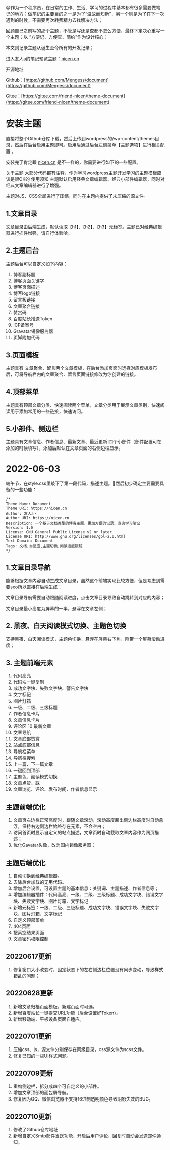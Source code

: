 😁作为一个程序员，在日常的工作、生活、学习的过程中基本都有很多需要做笔记的地方；做笔记的主要目的之一是为了“温故而知新”，另一个则是为了在下一次遇到的时候，不需要再次耗费精力去找解决方法；

回顾自己之前写的那个主题，不管是写还是查都不怎么方便，最终下定决心重写一个主题；以 “方便记、方便查、简约”作为设计核心；

本文则记录主题从诞生至今所有的开发记录；

进入友人a的笔记预览主题：[nicen.cn](https://nicen.cn/)

开源地址

Github：[https://github.com/Mengess/document](https://github.com/Mengess/document)

Gitee：[https://gitee.com/friend-nicen/theme-document](https://gitee.com/friend-nicen/theme-document)

# 安装主题

直接将整个Github仓库下载，然后上传到wordpress的/wp-content/themes目录，然后在后台启用主题即可。启用后通过后台左侧菜单【主题选项】进行相关配置 。

安装完了肯定跟 [nicen.cn](https://nicen.cn/) 是不一样的，你需要进行如下的一些配置。

关于主题
大部分代码都有注释，作为学习wordpress主题开发学习的主题模板应该是很OK的
使用须知
主题默认启用经典文章编辑器、经典小部件编辑器，同时对经典文章编辑器进行了增强。

主题对JS、CSS全局进行了压缩，同时在主题内提供了未压缩的源文件。

## 1.文章目录
文章目录由后端生成，默认读取【h1】、【h2】、【h3】元标签。主题已对经典编辑器进行插件增强，请自行体验哈。

## 2.主题后台
主题后台可以自定义如下内容：

1. 博客副标题
2. 博客页面关键字
3. 博客页面描述
4. 博客logo链接
5. 留言板链接
6. 文章聚合链接
7. 赞赏码
8. 百度站长推送Token
9. ICP备案号
10. Gravatar镜像服务器
11. 页脚附加代码

## 3.页面模板
主题具有 文章聚合、留言两个文章模板，在后台添加页面时选择对应模板发布后，可将导航栏内的文章聚合、留言页面链接修改为你创建的链接。

## 4.顶部菜单
主题具有顶部文章分类、快速阅读两个菜单，文章分类用于展示文章类别，快速阅读用于添加常用的一些链接，快速访问。

## 5.小部件、侧边栏
主题具有文章信息、作者信息、最新文章、最近更新 四个小部件（部件配置可在添加的时候填写），添加后默认在文章页面的右侧边栏显示。

# 2022-06-03
端午节，在style.css里敲下了第一段代码，描述主题。🤣然后初步确定主要需要具备的一些功能：
```
/*
Theme Name: Document
Theme URI: https://nicen.cn
Author: 友人a丶
Author URI: https://nicen.cn
Description: 一个基于文档类型的博客主题，更加方便的记录、查询学习笔记
Version: 1.0
License: GNU General Public License v2 or later
License URI: http://www.gnu.org/licenses/gpl-2.0.html
Text Domain: Document
Tags: 文档,自适应,主题切换,阅读进度跟随
*/
```
## 1.文章目录导航
能够根据文章内容自动生成文章目录，虽然这个前端实现比较方便，但是考虑到需要seo所以直接在后端生成；

文章目录导航需要自动跟随阅读进度，点击文章目录导致自动跳转到对应的内容；

文章目录最小高度为屏幕的一半，悬浮在文章左侧；

## 2. 黑夜、白天阅读模式切换、主题色切换
   支持黑夜、白天阅读模式，主题色切换，悬浮在屏幕右下角，附带一个屏幕滚动进度；

## 3. 主题前端元素
1. 代码高亮
2. 代码块一键复制
3. 成功文字块、失败文字块、警告文字块
4. 文字标记
5. 图片灯箱
6. 一级、二级、三级标题
7. 作者信息卡片
8. 文章信息卡片
9. 评论区
10 最新文章
11. 文章导航
12. 文章底部赞赏
13. 站点底部信息
14. 导航栏菜单
15. 导航栏搜索
16. 上一篇、下一篇文章
17. 一键回到顶部
18. 主题色、阅读模式切换
19. 文章点赞、踩
20. 文章浏览、评论、发布时间、作者信息显示
    
## 主题前端优化
   1. 文章页右边栏正常高度时，跟随文章滚动，滚动高度超出侧边栏高度时自动悬浮，保持右边侧边栏始终存在元素，不会空白；
   2. 访问首页时显示自定义的站点描述，文章页时自动截取文章内容作为网页描述；
   3. 优化Gavatar头像，改为国内镜像服务器；
## 主题后端优化
   1. 自动切换到经典编辑器。
   2. 去除后台加载的无用代码。
   3. 增加后台设置，可设置主题的基本信息：关键词、主题描述、作者信息等；
   4. 增加编辑器插件：代码高亮、一级、二级、三级标题、成功文字块、错误文字块、失败文字块、图片灯箱、文字标记
   5. 新增元标签：一级、二级、三级标题、成功文字块、错误文字块、失败文字块、图片灯箱、文字标记
   6. 自定义顶部菜单
   7. 404页面
   8. 搜索空结果页面
   9. 文章密码权限控制

## 20220617更新
1. 修复窗口大小改变时，固定状态下的左右侧边栏位置没有同步变动，导致样式错乱的问题；
## 20220628更新
1. 新增文章归档页面模板，新建页面时可选。
2. 新增百度站长一键提交URL功能（后台设置好Token）。
3. 新增移动端、平板设备页面自适应。

## 20220701更新
1. 压缩css、js，源文件分别保存在同级目录，css源文件为scss文件。
2. 修复已知的一些UI样式问题。
## 20220709更新

1. 重构侧边栏，拆分成四个可自定义的小部件。
2. 增加文章顶部的面包屑导航。
3. 修复因为QQ、微信浏览器不支持16进制透明颜色导致阴影失效的BUG。

## 20220710更新

1. 修改了Github仓库地址
2. 新增自定义Smtp邮件发送功能，开启后用户评论、回复时自动会发送邮件通知。